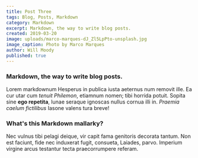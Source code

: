 ```yaml
---
title: Post Three
tags: Blog, Posts, Markdown
category: Markdown
excerpt: Markdown, the way to write blog posts.
created: 2019-03-20
image: uploads/marco-marques-dJ_Zl5LpPto-unsplash.jpg
image_caption: Photo by Marco Marques
author: Will Moody
published: true
---
```


### Markdown, the way to write blog posts.

Lorem markdownum Hesperus in publica iusta aeternus num removit ille. Ea cur
utar cum *tenuit Philemon*, etiamnum nomen; tibi horrida potuit. Sopita sine
**ego repetita**, lunae seraque ignoscas nullus cornua illi in. *Praemia caelum
fictilibus* Iasone valens tura breve!

### What's this Markdown mallarky?

Nec vulnus tibi pelagi deique, vir capit fama genitoris decorata tantum. Non est
faciunt, fide nec induxerat fugit, consueta, Laiades, parvo. Imperium virgine
arcus testantur tecta praecorrumpere referam.
